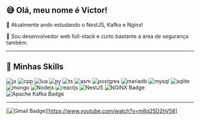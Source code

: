 

## 😅 Olá, meu nome é <strong>Victor!</strong>


🔭 Atualmente ando estudando o NestJS, Kafka e Nginx!

💬 Sou desenvolvedor web full-stack e curto bastante a área de segurança também.

----

## 🚀 Minhas Skills


![js](https://img.shields.io/badge/JavaScript-323330?style=for-the-badge&logo=javascript&logoColor=F7DF1E)
![cpp](https://img.shields.io/badge/C%2B%2B-00599C?style=for-the-badge&logo=c%2B%2B&logoColor=white)
![lua](https://img.shields.io/badge/Lua-2C2D72?style=for-the-badge&logo=lua&logoColor=white)
![py](https://img.shields.io/badge/Python-FFD43B?style=for-the-badge&logo=python&logoColor=white)
![ts](https://img.shields.io/badge/TypeScript-007ACC?style=for-the-badge&logo=typescript&logoColor=white)
![asm](https://img.shields.io/badge/AssemblyScript-007AAC.svg?style=for-the-badge&logo=AssemblyScript&logoColor=white)
![postgres](https://img.shields.io/badge/PostgreSQL-316192?style=for-the-badge&logo=postgresql&logoColor=white)
![mariadb](https://img.shields.io/badge/MariaDB-003545?style=for-the-badge&logo=mariadb&logoColor=white)
![mysql](https://img.shields.io/badge/MySQL-005C84?style=for-the-badge&logo=mysql&logoColor=white)
![sqlite](https://img.shields.io/badge/SQLite-07405E?style=for-the-badge&logo=sqlite&logoColor=white)
![mongo](https://img.shields.io/badge/MongoDB-4EA94B?style=for-the-badge&logo=mongodb&logoColor=white)
![Nodejs](https://img.shields.io/badge/Node.js-339933?style=for-the-badge&logo=nodedotjs&logoColor=white)
![reactjs](https://img.shields.io/badge/React-20232A?style=for-the-badge&logo=react&logoColor=61DAFB)
![NestJS](https://img.shields.io/badge/nestjs-%23E0234E.svg?style=for-the-badge&logo=nestjs&logoColor=white)
![NGINX Badge](https://img.shields.io/badge/NGINX-009639?logo=nginx&logoColor=fff&style=for-the-badge)
![Apache Kafka Badge](https://img.shields.io/badge/Apache%20Kafka-231F20?logo=apachekafka&logoColor=fff&style=for-the-badge)



---


[![Gmail Badge](https://img.shields.io/badge/Gmail-EA4335?logo=gmail&logoColor=fff&style=for-the-badge)][https://www.youtube.com/watch?v=m8q25D2hV58]

